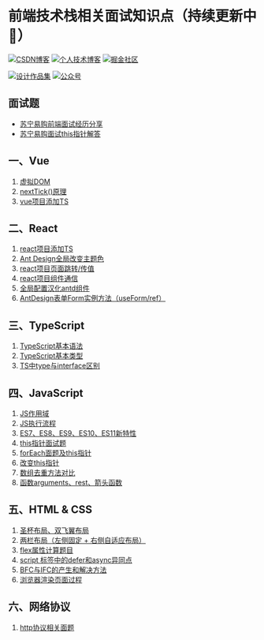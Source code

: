 # 前端技术栈相关面试知识点（持续更新中:running:）

<!-- ## 相关链接 -->
[![CSDN博客](https://img.shields.io/badge/CSDN博客-@情非得已小猿猿-orange)](https://blog.csdn.net/weixin_43924228)
[![个人技术博客](https://img.shields.io/badge/个人技术博客-@马超-green)](https://machao07.github.io)
[![掘金社区](https://img.shields.io/badge/掘金社区-@情非得已小猿猿-blue)](https://juejin.cn/user/1337486669527096)

[![设计作品集](https://img.shields.io/badge/设计作品集-@情非得已小猿猿-yellow)](https://machao07.zcool.com.cn)
[![公众号](https://img.shields.io/badge/公众号-@情非得已小猿猿-greentea)](https://machao07.github.io/img/official_account.jpg)


<!-- 1️⃣&nbsp;[CSDN](https://blog.csdn.net/weixin_43924228)&emsp;2️⃣&nbsp;[Machao's Blog](https://machao07.github.io/)&emsp;3️⃣&nbsp;[ZCOOL站酷](https://machao07.zcool.com.cn/) -->

## 面试题
- [苏宁易购前端面试经历分享](https://blog.csdn.net/weixin_43924228/article/details/90699272)
- [苏宁易购面试this指针解答](https://blog.csdn.net/weixin_43924228/article/details/90755267)

## 一、Vue
1. [虚拟DOM](https://github.com/machao07/interview-questions/issues/1)
2. [nextTick()原理](https://blog.csdn.net/weixin_43924228/article/details/106548886)
3. [vue项目添加TS](https://github.com/machao07/interview-questions/issues/7)

## 二、React
1. [react项目添加TS](https://github.com/machao07/interview-questions/issues/2)
2. [Ant Design全局改变主题色](https://github.com/machao07/react-admin/issues/1)
3. [react项目页面跳转/传值](https://github.com/machao07/react-admin/issues/3)
4. [react项目组件通信](https://github.com/machao07/react-admin/issues/4)
5. [全局配置汉化antd组件](https://github.com/machao07/react-admin/issues/2)
6. [AntDesign表单Form实例方法（useForm/ref）](https://github.com/machao07/react-admin/issues/5)

## 三、TypeScript
1. [TypeScript基本语法](https://github.com/machao07/interview-questions/issues/3)
2. [TypeScript基本类型](https://github.com/machao07/interview-questions/issues/10)
3. [TS中type与interface区别](https://github.com/machao07/interview-questions/issues/12)

## 四、JavaScript
1. [JS作用域](https://github.com/machao07/interview-questions/issues/20)
2. [JS执行流程](https://github.com/machao07/interview-questions/issues/21)
3. [ES7、ES8、ES9、ES10、ES11新特性](https://github.com/machao07/interview-questions/issues/4)
4. [this指针面试题](https://github.com/machao07/interview-questions/issues/9)
5. [forEach面题及this指针](https://github.com/machao07/interview-questions/issues/11)
6. [改变this指针](https://github.com/machao07/interview-questions/issues/18)
7. [数组去重方法对比](https://github.com/machao07/interview-questions/issues/13)
8. [函数arguments、rest、箭头函数](https://github.com/machao07/interview-questions/issues/19)

## 五、HTML & CSS
1. [圣杯布局、双飞翼布局](https://github.com/machao07/interview-questions/issues/6)
2. [两栏布局（左侧固定 + 右侧自适应布局）](https://github.com/machao07/interview-questions/issues/17)
3. [flex属性计算题目](https://github.com/machao07/interview-questions/issues/5)
4. [script 标签中的defer和async异同点](https://github.com/machao07/interview-questions/issues/8)
5. [BFC与IFC的产生和解决方法](https://github.com/machao07/interview-questions/issues/14)
6. [浏览器渲染页面过程](https://github.com/machao07/interview-questions/issues/16)

## 六、网络协议
1. [http协议相关面题](https://github.com/machao07/interview-questions/issues/15)

